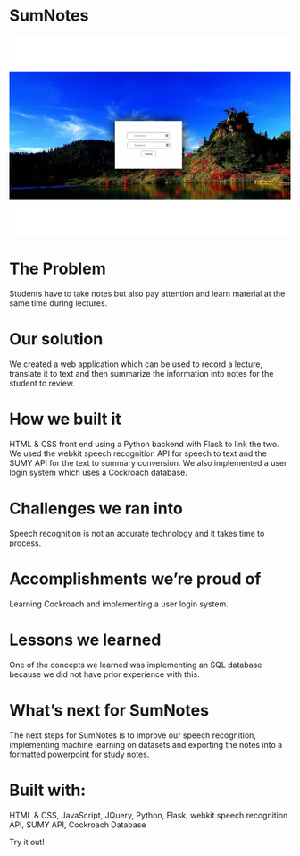 # SumNotes
![s1](s1.jpg)
# The Problem

Students have to take notes but also pay attention and learn material at the same time during lectures.

# Our solution

We created a web application which can be used to record a lecture, translate it to text and then summarize the information into notes for the student to review.

# How we built it

HTML & CSS front end using a Python backend with Flask to link the two. We used the webkit speech recognition API for speech to text and the SUMY API for the text to summary conversion. We also implemented a user login system which uses a Cockroach database.

# Challenges we ran into

Speech recognition is not an accurate technology and it takes time to process.

# Accomplishments we’re proud of

Learning Cockroach and implementing a user login system.

# Lessons we learned

One of the concepts we learned was implementing an SQL database because we did not have prior experience with this.

# What’s next for SumNotes

The next steps for SumNotes is to improve our speech recognition, implementing machine learning on datasets and exporting the notes into a formatted powerpoint for study notes.

# Built with:

HTML & CSS, JavaScript, JQuery, Python, Flask, webkit speech recognition API, SUMY API, Cockroach Database

Try it out!
